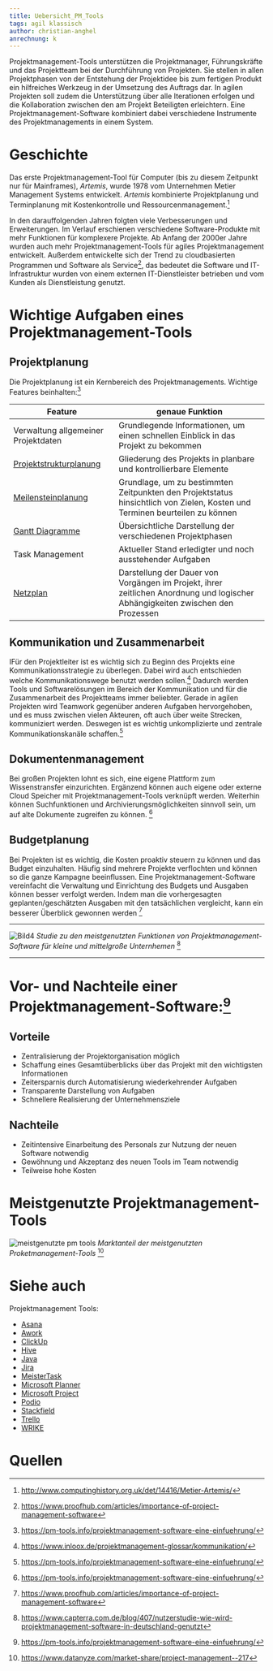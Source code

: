 ```yaml
---
title: Uebersicht_PM_Tools
tags: agil klassisch
author: christian-anghel
anrechnung: k
---
```

Projektmanagement-Tools unterstützen die Projektmanager, Führungskräfte und das Projektteam bei der Durchführung von Projekten. Sie stellen in allen Projektphasen von der Entstehung der Projektidee bis zum fertigen Produkt ein hilfreiches Werkzeug in der Umsetzung des Auftrags dar. In agilen Projekten soll zudem die Unterstützung über alle Iterationen erfolgen und die Kollaboration zwischen den am Projekt Beteiligten erleichtern. Eine Projektmanagement-Software kombiniert dabei verschiedene Instrumente des Projektmanagements in einem System.


# Geschichte

Das erste Projektmanagement-Tool für Computer (bis zu diesem Zeitpunkt nur für Mainframes), *Artemis*, wurde 1978 vom Unternehmen Metier Management Systems entwickelt. *Artemis* kombinierte Projektplanung und Terminplanung mit Kostenkontrolle und Ressourcenmanagement.[^1]

In den darauffolgenden Jahren folgten viele Verbesserungen und Erweiterungen. Im Verlauf erschienen verschiedene Software-Produkte mit mehr Funktionen für komplexere Projekte. Ab Anfang der 2000er Jahre wurden auch mehr Projektmanagement-Tools für agiles Projektmanagement entwickelt. Außerdem entwickelte sich der Trend zu cloudbasierten Programmen und Software als Service[^3], das bedeutet die Software und IT-Infrastruktur wurden von einem externen IT-Dienstleister betrieben und vom Kunden als Dienstleistung genutzt.


# Wichtige Aufgaben eines Projektmanagement-Tools

## Projektplanung

Die Projektplanung ist ein Kernbereich des Projektmanagements. Wichtige Features beinhalten:[^2]

| Feature  | genaue Funktion |
| ------------- | ------------- |
| Verwaltung allgemeiner Projektdaten  | Grundlegende Informationen, um einen schnellen Einblick in das Projekt zu bekommen |
| [Projektstrukturplanung](Projektstrukturplan.md)  | Gliederung des Projekts in planbare und kontrollierbare Elemente  |
| [Meilensteinplanung](Meilensteine.md)  | Grundlage, um zu bestimmten Zeitpunkten den Projektstatus hinsichtlich von Zielen, Kosten und Terminen beurteilen zu können  |
| [Gantt Diagramme](Gantt_Diagramme.md) | Übersichtliche Darstellung der verschiedenen Projektphasen |
| Task Management  | Aktueller Stand erledigter und noch ausstehender Aufgaben |
| [Netzplan](Netzplantechnik.md)  | Darstellung der Dauer von Vorgängen im Projekt, ihrer zeitlichen Anordnung und logischer Abhängigkeiten zwischen den Prozessen  |


## Kommunikation und Zusammenarbeit

IFür den Projektleiter ist es wichtig sich zu Beginn des Projekts eine Kommunikationsstrategie zu überlegen. Dabei wird auch entschieden welche Kommunikationswege benutzt werden sollen.[^6] Dadurch werden Tools und Softwarelösungen im Bereich der Kommunikation und für die Zusammenarbeit des Projektteams immer beliebter. Gerade in agilen Projekten wird Teamwork gegenüber anderen Aufgaben hervorgehoben, und es muss zwischen vielen Akteuren, oft auch über weite Strecken, kommuniziert werden. Deswegen ist es wichtig unkomplizierte und zentrale Kommunikationskanäle schaffen.[^2]

## Dokumentenmanagement

Bei großen Projekten lohnt es sich, eine eigene Plattform zum Wissenstransfer einzurichten. Ergänzend können auch eigene oder externe Cloud Speicher mit Projektmanagement-Tools verknüpft werden. Weiterhin können Suchfunktionen und Archivierungsmöglichkeiten sinnvoll sein, um auf alte Dokumente zugreifen zu können. [^2]

## Budgetplanung

Bei Projekten ist es wichtig, die Kosten proaktiv steuern zu können und das Budget einzuhalten. Häufig sind mehrere Projekte verflochten und können so die ganze Kampagne beeinflussen. Eine Projektmanagement-Software vereinfacht die Verwaltung und Einrichtung des Budgets und Ausgaben können besser verfolgt werden. Indem man die vorhergesagten geplanten/geschätzten Ausgaben mit den tatsächlichen vergleicht, kann ein besserer Überblick gewonnen werden  [^3]

___

![Bild4](https://user-images.githubusercontent.com/92924821/147106132-f44a673e-ff53-4c5a-9010-bee2744be040.png)
*Studie zu den meistgenutzten Funktionen von Projektmanagement-Software für kleine und mittelgroße Unternhemen* [^4]


___


# Vor- und Nachteile einer Projektmanagement-Software:[^2]

## Vorteile

* Zentralisierung der Projektorganisation möglich
* Schaffung eines Gesamtüberblicks über das Projekt mit den wichtigsten Informationen
* Zeitersparnis durch Automatisierung wiederkehrender Aufgaben
* Transparente Darstellung von Aufgaben
* Schnellere Realisierung der Unternehmensziele 


## Nachteile 

* Zeitintensive Einarbeitung des Personals zur Nutzung der neuen Software notwendig
* Gewöhnung und Akzeptanz des neuen Tools im Team notwendig
* Teilweise hohe Kosten


# Meistgenutzte Projektmanagement-Tools

![meistgenutzte pm tools](https://user-images.githubusercontent.com/92924821/147106166-40683cea-f2c1-4aa1-ac73-5b90f33983b0.png)
*Marktanteil der meistgenutzten Proketmanagement-Tools* [^5]



# Siehe auch
Projektmanagement Tools:
* [Asana](Asana_PM_Tools.md)
* [Awork](Awork_PM_Tool.md)
* [ClickUp](ClickUp_PM_Tool.md)
* [Hive](Hive_PM_Tool.md)
* [Java](Java_PM_Tool.md)
* [Jira](Jira_PM_Tool.md)
* [MeisterTask](MeisterTask_PM_Tool.md)
* [Microsoft Planner](Microsoft_Planner_PM_Tool.md)
* [Microsoft Project](Microsoft_Project_PM_Tool.md)
* [Podio](Podio_PM_Tool.md)
* [Stackfield](Stackfield_PM_Tool.md)
* [Trello](Trello_PM_Tool.md)
* [WRIKE](WRIKE_PM_Tool.md)

# Quellen

[^1]: http://www.computinghistory.org.uk/det/14416/Metier-Artemis/
[^2]: https://pm-tools.info/projektmanagement-software-eine-einfuehrung/
[^3]: https://www.proofhub.com/articles/importance-of-project-management-software
[^4]: https://www.capterra.com.de/blog/407/nutzerstudie-wie-wird-projektmanagement-software-in-deutschland-genutzt
[^5]: https://www.datanyze.com/market-share/project-management--217
[^6]: https://www.inloox.de/projektmanagement-glossar/kommunikation/

